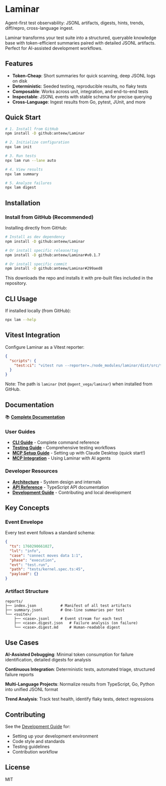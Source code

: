 # Laminar

Agent-first test observability: JSONL artifacts, digests, hints, trends, diff/repro, cross-language ingest.

Laminar transforms your test suite into a structured, queryable knowledge base with token-efficient summaries paired with detailed JSONL artifacts. Perfect for AI-assisted development workflows.

## Features

- **Token-Cheap**: Short summaries for quick scanning, deep JSONL logs on disk
- **Deterministic**: Seeded testing, reproducible results, no flaky tests
- **Composable**: Works across unit, integration, and end-to-end tests
- **Inspectable**: JSONL events with stable schema for precise querying
- **Cross-Language**: Ingest results from Go, pytest, JUnit, and more

## Quick Start

```bash
# 1. Install from GitHub
npm install -D github:anteew/Laminar

# 2. Initialize configuration
npx lam init

# 3. Run tests
npx lam run --lane auto

# 4. View results
npx lam summary

# 5. Analyze failures
npx lam digest
```

## Installation

### Install from GitHub (Recommended)

Installing directly from GitHub:

```bash
# Install as dev dependency
npm install -D github:anteew/Laminar

# Or install specific release/tag
npm install -D github:anteew/Laminar#v0.1.7

# Or install specific commit
npm install -D github:anteew/Laminar#299aed8
```

This downloads the repo and installs it with pre-built files included in the repository.

## CLI Usage

If installed locally (from GitHub):

```bash
npx lam --help
```

## Vitest Integration

Configure Laminar as a Vitest reporter:

```json
{
  "scripts": {
    "test:ci": "vitest run --reporter=./node_modules/laminar/dist/src/test/reporter/jsonlReporter.js"
  }
}
```

Note: The path is `laminar` (not `@agent_vega/laminar`) when installed from GitHub.

## Documentation

📚 **[Complete Documentation](./docs/README.md)**

### User Guides
- **[CLI Guide](./docs/cli-guide.md)** - Complete command reference
- **[Testing Guide](./docs/testing/laminar.md)** - Comprehensive testing workflows
- **[MCP Setup Guide](./docs/mcp-setup.md)** - Setting up with Claude Desktop (quick start!)
- **[MCP Integration](./docs/mcp-integration.md)** - Using Laminar with AI agents

### Developer Resources
- **[Architecture](./docs/architecture.md)** - System design and internals
- **[API Reference](./docs/api-reference.md)** - TypeScript API documentation
- **[Development Guide](./docs/development-guide.md)** - Contributing and local development

## Key Concepts

### Event Envelope

Every test event follows a standard schema:

```json
{
  "ts": 1760290661027,
  "lvl": "info",
  "case": "connect moves data 1:1",
  "phase": "execution",
  "evt": "test.run",
  "path": "tests/kernel.spec.ts:45",
  "payload": {}
}
```

### Artifact Structure

```
reports/
├── index.json           # Manifest of all test artifacts
├── summary.jsonl        # One-line summaries per test
└── <suite>/
    ├── <case>.jsonl     # Event stream for each test
    ├── <case>.digest.json   # Failure analysis (on failure)
    └── <case>.digest.md     # Human-readable digest
```

## Use Cases

**AI-Assisted Debugging**: Minimal token consumption for failure identification, detailed digests for analysis

**Continuous Integration**: Deterministic tests, automated triage, structured failure reports

**Multi-Language Projects**: Normalize results from TypeScript, Go, Python into unified JSONL format

**Trend Analysis**: Track test health, identify flaky tests, detect regressions

## Contributing

See the [Development Guide](./docs/development-guide.md) for:
- Setting up your development environment
- Code style and standards
- Testing guidelines
- Contribution workflow

## License

MIT
